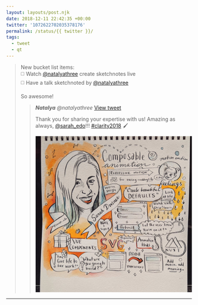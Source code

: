 ```yaml
---
layout: layouts/post.njk
date: 2018-12-11 22:42:35 +00:00
twitter: '1072622702035378176'
permalink: /status/{{ twitter }}/
tags: 
  - tweet
  - qt
---
```


> New bucket list items:  
> ◻️ Watch [@natalyathree](https://twitter.com/natalyathree/) create sketchnotes live  
> ◻️ Have a talk sketchnoted by [@natalyathree](https://twitter.com/natalyathree/)
> 
> So awesome! 
> 
> > <cite>**Natalya** @natalyathree</cite> [View tweet](https://twitter.com/natalyathree/status/1072613944039219200)
> > 
> > Thank you for sharing your expertise with us! Amazing as always, [@sarah_edo](https://twitter.com/sarah_edo)!!! [#clarity2018](https://twitter.com/hashtag/clarity2018) 🖌️
> > 
> > ![](/img/_qt/DuKwrCqXcAMJo3N.jpg)

---

